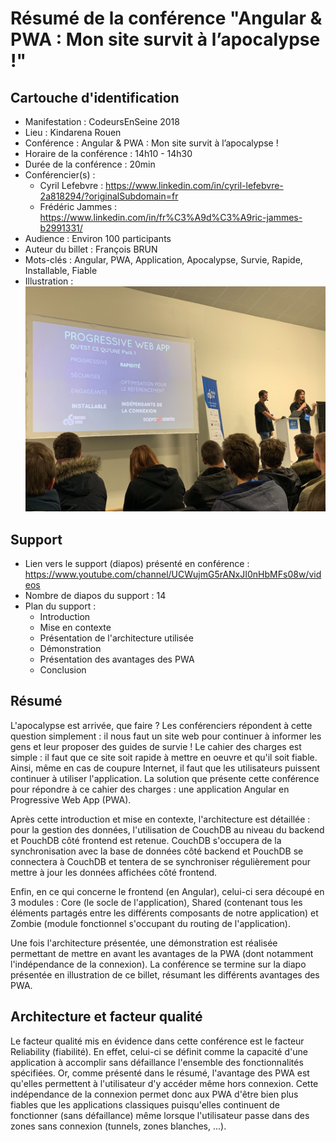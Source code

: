 # Résumé de la conférence "Angular & PWA : Mon site survit à l’apocalypse !"

## Cartouche d'identification

 - Manifestation : CodeursEnSeine 2018
 - Lieu : Kindarena Rouen
 - Conférence : Angular & PWA : Mon site survit à l’apocalypse !
 - Horaire de la conférence : 14h10 - 14h30
 - Durée de la conférence : 20min
 - Conférencier(s) :
   - Cyril Lefebvre : https://www.linkedin.com/in/cyril-lefebvre-2a818294/?originalSubdomain=fr
   - Frédéric Jammes : https://www.linkedin.com/in/fr%C3%A9d%C3%A9ric-jammes-b2991331/
 - Audience : Environ 100 participants
 - Auteur du billet : François BRUN
 - Mots-clés : Angular, PWA, Application, Apocalypse, Survie, Rapide, Installable, Fiable
 - Illustration : ![](confPWA-image.jpg)

## Support
 - Lien vers le support (diapos) présenté en conférence : https://www.youtube.com/channel/UCWujmG5rANxJI0nHbMFs08w/videos
 - Nombre de diapos du support : 14
 - Plan du support :
   - Introduction
   - Mise en contexte
   - Présentation de l'architecture utilisée
   - Démonstration
   - Présentation des avantages des PWA
   - Conclusion

## Résumé

L'apocalypse est arrivée, que faire ? Les conférenciers répondent à cette question simplement : il nous faut un site web pour continuer à informer les gens et leur proposer des guides de survie ! Le cahier des charges est simple : il faut que ce site soit rapide à mettre en oeuvre et qu'il soit fiable. Ainsi, même en cas de coupure Internet, il faut que les utilisateurs puissent continuer à utiliser l'application. La solution que présente cette conférence pour répondre à ce cahier des charges : une application Angular en Progressive Web App (PWA).

Après cette introduction et mise en contexte, l'architecture est détaillée : pour la gestion des données, l'utilisation de CouchDB au niveau du backend et PouchDB côté frontend est retenue. CouchDB s'occupera de la synchronisation avec la base de données côté backend et PouchDB se connectera à CouchDB et tentera de se synchroniser régulièrement pour mettre à jour les données affichées côté frontend.

Enfin, en ce qui concerne le frontend (en Angular), celui-ci sera découpé en 3 modules : Core (le socle de l'application), Shared (contenant tous les éléments partagés entre les différents composants de notre application) et Zombie (module fonctionnel s'occupant du routing de l'application).

Une fois l'architecture présentée, une démonstration est réalisée permettant de mettre en avant les avantages de la PWA (dont notamment l'indépendance de la connexion). La conférence se termine sur la diapo présentée en illustration de ce billet, résumant les différents avantages des PWA.



## Architecture et facteur qualité

Le facteur qualité mis en évidence dans cette conférence est le facteur Reliability (fiabilité). En effet, celui-ci se définit comme la capacité d'une application à accomplir sans défaillance l'ensemble des fonctionnalités spécifiées. Or, comme présenté dans le résumé, l'avantage des PWA est qu'elles permettent à l'utilisateur d'y accéder même hors connexion. Cette indépendance de la connexion permet donc aux PWA d'être bien plus fiables que les applications classiques puisqu'elles continuent de fonctionner (sans défaillance) même lorsque l'utilisateur passe dans des zones sans connexion (tunnels, zones blanches, ...). 
